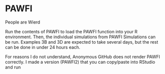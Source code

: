 # PAWFI
People are Wierd

Run the contents of PAWFI to load the PAWFI function into your R environment. Then, the individual simulations from PAWFI Simulations can be run. Examples 3B and 3D are expected to take several days, but the rest can be done in under 24 hours each.

For reasons I do not understand, Anonymous GitHub does not render PAWFI correctly. I made a version (PAWFI2) that you can copy/paste into RStudio and run
